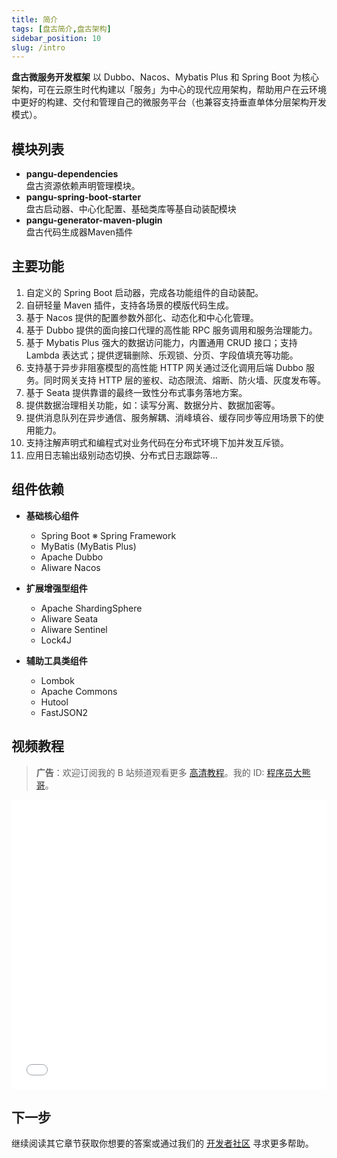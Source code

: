 ```yaml
---
title: 简介
tags: [盘古简介,盘古架构]
sidebar_position: 10
slug: /intro
---
```


<head>
  <title>盘古框架文档 | 盘古服务开发框架简介</title>
  <meta name="keywords" content="盘古框架文档 | 盘古开发框架简介" />
</head>

**盘古微服务开发框架** 以 Dubbo、Nacos、Mybatis Plus 和 Spring Boot 为核心架构，可在云原生时代构建以「服务」为中心的现代应用架构，帮助用户在云环境中更好的构建、交付和管理自己的微服务平台（也兼容支持垂直单体分层架构开发模式）。

## 模块列表

- **pangu-dependencies**   
  盘古资源依赖声明管理模块。
- **pangu-spring-boot-starter**  
  盘古启动器、中心化配置、基础类库等基自动装配模块
- **pangu-generator-maven-plugin**  
  盘古代码生成器Maven插件

## 主要功能

1. 自定义的 Spring Boot 启动器，完成各功能组件的自动装配。
2. 自研轻量 Maven 插件，支持各场景的模版代码生成。
3. 基于 Nacos 提供的配置参数外部化、动态化和中心化管理。
4. 基于 Dubbo 提供的面向接口代理的高性能 RPC 服务调用和服务治理能力。
5. 基于 Mybatis Plus 强大的数据访问能力，内置通用 CRUD 接口；支持 Lambda 表达式；提供逻辑删除、乐观锁、分页、字段值填充等功能。
6. 支持基于异步非阻塞模型的高性能 HTTP 网关通过泛化调用后端 Dubbo 服务。同时网关支持 HTTP 层的鉴权、动态限流、熔断、防火墙、灰度发布等。
7. 基于 Seata 提供靠谱的最终一致性分布式事务落地方案。
8. 提供数据治理相关功能，如：读写分离、数据分片、数据加密等。
9. 提供消息队列在异步通信、服务解耦、消峰填谷、缓存同步等应用场景下的使用能力。
10. 支持注解声明式和编程式对业务代码在分布式环境下加并发互斥锁。
11. 应用日志输出级别动态切换、分布式日志跟踪等...

## 组件依赖

- **基础核心组件**
  - Spring Boot ※ Spring Framework
  - MyBatis (MyBatis Plus)
  - Apache Dubbo
  - Aliware Nacos

- **扩展增强型组件**
  - Apache ShardingSphere
  - Aliware Seata
  - Aliware Sentinel
  - Lock4J

- **辅助工具类组件**
  - Lombok
  - Apache Commons
  - Hutool
  - FastJSON2

## 视频教程

> **广告**：欢迎订阅我的 B 站频道观看更多 [高清教程](https://space.bilibili.com/1517598861/channel/collectiondetail?sid=2112816)。我的 ID: [程序员大熊哥](https://space.bilibili.com/1517598861)。

<iframe src="//www.bilibili.com/blackboard/html5mobileplayer.html?aid=1250142618&bvid=BV1CJ4m1b7nc&cid=1424796961&p=1&highQuality" scrolling="no" border="0" frameborder="yes" framespacing="0" allowfullscreen="true" width="100%" height="463"> </iframe>

## 下一步

继续阅读其它章节获取你想要的答案或通过我们的 [开发者社区](/community) 寻求更多帮助。
